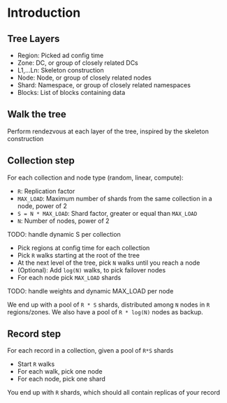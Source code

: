# Introduction

## Tree Layers

- Region: Picked ad config time
- Zone: DC, or group of closely related DCs
- L1,...Ln: Skeleton construction
- Node: Node, or group of closely related nodes
- Shard: Namespace, or group of closely related namespaces
- Blocks: List of blocks containing data


## Walk the tree

Perform rendezvous at each layer of the tree, inspired by the 
skeleton construction

## Collection step

For each collection and node type (random, linear, compute):

- `R`: Replication factor
- `MAX_LOAD`: Maximum number of shards from the same
    collection in a node, power of 2
- `S = N * MAX_LOAD`: Shard factor, greater or equal than `MAX_LOAD`
- `N`: Number of nodes, power of 2

TODO: handle dynamic S per collection

- Pick regions at config time for each collection
- Pick `R` walks starting at the root of the tree
- At the next level of the tree, pick `N` walks
until you reach a node
- (Optional): Add `log(N)` walks, to pick failover nodes
- For each node pick `MAX_LOAD` shards

TODO: handle weights and dynamic MAX_LOAD per node

We end up with a pool of `R * S` shards, distributed among `N` nodes
in `R` regions/zones. We also have a pool of `R * log(N)` nodes as
backup.

## Record step

For each record in a collection, given a pool of `R*S` shards

- Start `R` walks
- For each walk, pick one node
- For each node, pick one shard

You end up with `R` shards, which should all contain 
replicas of your record

## 
